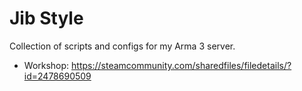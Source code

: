 # Jib Style

Collection of scripts and configs for my Arma 3 server.

- Workshop: https://steamcommunity.com/sharedfiles/filedetails/?id=2478690509
